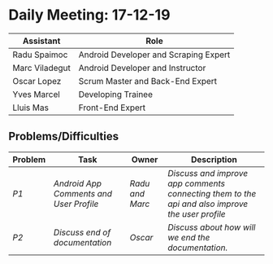 # Daily Meeting: 17-12-19

| Assistant  | Role  |  
|---|---|
| Radu Spaimoc  | Android Developer and Scraping Expert |   
| Marc Viladegut  | Android Developer and Instructor  |   
| Oscar Lopez |  Scrum Master and Back-End Expert|  
| Yves Marcel | Developing Trainee |
| Lluis Mas |   Front-End Expert |  

## Problems/Difficulties
| Problem  | Task  | Owner | Description |
|---|---|---|---|
| _P1_ | _Android App Comments and User Profile_ | _Radu and Marc_ | _Discuss and improve app comments connecting them to the api and also improve the user profile_ |
| _P2_ | _Discuss end of documentation_ | _Oscar_ | _Discuss about how will we end the documentation._ |
